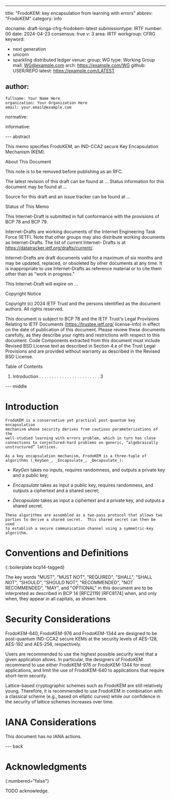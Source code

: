 ---
title: "FrodoKEM: key encapsulation from learning with errors"
abbrev: "FrodoKEM"
category: info

docname: draft-longa-cfrg-frodokem-latest
submissiontype: IRTF
number: 00
date: 2024-04-23
consensus: true
v: 3
area: IRTF
workgroup: CFRG
keyword:
 - next generation
 - unicorn
 - sparkling distributed ledger
venue:
  group: WG
  type: Working Group
  mail: WG@example.com
  arch: https://example.com/WG
  github: USER/REPO
  latest: https://example.com/LATEST

author:
 -
    fullname: Your Name Here
    organization: Your Organization Here
    email: your.email@example.com

normative:

informative:


--- abstract

This memo specifies FrodoKEM, an IND-CCA2 secure Key Encapsulation Mechanism (KEM). 

About This Document

   This note is to be removed before publishing as an RFC.

   The latest revision of this draft can be found at ...
   Status information for this document may be found at ...

   Source for this draft and an issue tracker can be found at ...

Status of This Memo

   This Internet-Draft is submitted in full conformance with the
   provisions of BCP 78 and BCP 79.

   Internet-Drafts are working documents of the Internet Engineering
   Task Force (IETF).  Note that other groups may also distribute
   working documents as Internet-Drafts.  The list of current Internet-
   Drafts is at https://datatracker.ietf.org/drafts/current/.

   Internet-Drafts are draft documents valid for a maximum of six months
   and may be updated, replaced, or obsoleted by other documents at any
   time.  It is inappropriate to use Internet-Drafts as reference
   material or to cite them other than as "work in progress."

   This Internet-Draft will expire on ...

Copyright Notice

   Copyright (c) 2024 IETF Trust and the persons identified as the
   document authors.  All rights reserved.

   This document is subject to BCP 78 and the IETF Trust's Legal
   Provisions Relating to IETF Documents (https://trustee.ietf.org/
   license-info) in effect on the date of publication of this document.
   Please review these documents carefully, as they describe your rights
   and restrictions with respect to this document.  Code Components
   extracted from this document must include Revised BSD License text as
   described in Section 4.e of the Trust Legal Provisions and are
   provided without warranty as described in the Revised BSD License.

Table of Contents

   1.  Introduction  . . . . . . . . . . . . . . . . . . . . . . . .   3

--- middle

# Introduction

    FrodoKEM is a conservative yet practical post-quantum key encapsulation
    mechanism whose security derives from cautious parameterizations of the
    well-studied learning with errors problem, which in turn has close
    connections to conjectured-hard problems on generic, “algebraically
    unstructured” lattices. 
    
    As a key encapsulation mechanism, FrodoKEM is a three-tuple of
    algorithms (_KeyGen_, _Encapsulate_, _Decapsulate_):

   *  _KeyGen_ takes no inputs, requires randomness, and outputs a private
      key and a public key;

   *  _Encapsulate_ takes as input a public key, requires randomness, and
      outputs a ciphertext and a shared secret;

   *  _Decapsulate_ takes as input a ciphertext and a private key, and
      outputs a shared secret.

    These algorithms are assembled as a two-pass protocol that allows two
    parties to derive a shared secret.  This shared secret can then be used
    to establish a secure communication channel using a symmetric-key
    algorithm.


# Conventions and Definitions

{::boilerplate bcp14-tagged}

   The key words "MUST", "MUST NOT", "REQUIRED", "SHALL", "SHALL NOT",
   "SHOULD", "SHOULD NOT", "RECOMMENDED", "NOT RECOMMENDED", "MAY", and
   "OPTIONAL" in this document are to be interpreted as described in
   BCP 14 [RFC2119] [RFC8174] when, and only when, they appear in all
   capitals, as shown here.

# Security Considerations

   FrodoKEM-640, FrodoKEM-976 and FrodoKEM-1344 are designed to be
   post-quantum IND-CCA2 secure KEMs at the security levels of AES-128,
   AES-192 and AES-256, respectively.

   Users are recommended to use the highest possible security level that
   a given application allows.  In particular, the designers of FrodoKEM
   recommend to use either FrodoKEM-976 or FrodoKEM-1344 for most
   applications, and limit the use of FrodoKEM-640 to applications that
   require short-term security.

   Lattice-based cryptographic schemes such as FrodoKEM are still relatively
   young.  Therefore, it is recommended to use FrodoKEM in combination with
   a classical scheme (e.g., based on elliptic curves) while our confidence
   in the security of lattice schemes increases over time.


# IANA Considerations

This document has no IANA actions.


--- back

# Acknowledgments
{:numbered="false"}

TODO acknowledge.

